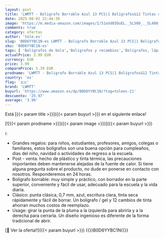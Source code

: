```yaml
---
layout: post
title: 'LWMTT - Boligrafo Borrable Azul 13 PCS|1 Bolígrafos&12 Tintas de Recambio| Bolis Borrables de 0 7 mm y Cartucho de Tinta Azul  Ideal para Oficinas  Familiares o Escuelas'
date: 2025-08-02 22:44:39
image: 'https://m.media-amazon.com/images/I/51oUd85DuEL._SL500_._SL400_.jpg'
comments: true
category: ofertas
author: 'tole.es'
slug: 'B0D6YYBC1N-es LWMTT - Boligrafo Borrable Azul 13 PCS|1 Bolígrafos&12...'
sku: 'B0D6YYBC1N-es'
tags: [ 'Bolígrafos de bola','Bolígrafos y recambios','Bolígrafos, lápices y útiles de escritura','Oficina y papelería','boligrafo','lwmtt','🇪🇸', ]
actualPrice: 3.99 EUR
currency: EUR
price: 3.99
comparePrice: 5.39 EUR
prodname: 'LWMTT - Boligrafo Borrable Azul 13 PCS|1 Bolígrafos&12 Tintas de Recambio| Bolis Borrables de 0 7 mm y Cartucho de Tinta Azul  Ideal para Oficinas  Familiares o Escuelas'
country: 'es'
flag: '🇪🇸'
brand: 'LWMTT'
buyurl: 'https://www.amazon.es/dp/B0D6YYBC1N/?tag=tolees-21'
descuento: '25.97'
average: '3.99'
---
```


Está [{{< param title >}}]({{< param buyurl >}}) en el siguiente enlace!

[![{{< param prodname >}}]({{< param image >}})]({{< param buyurl >}})

ℹ️:

- Grandes regalos: para niños, estudiantes, profesores, amigos, colegas o familiares, estos bolígrafos son una buena opción para cumpleaños, días del niño, navidad o actividades de regreso a la escuela.
- Post - venta: hecho de plástico y tinta térmica, las precauciones importantes deben mantenerse alejadas de la fuente de calor. Si tiene alguna pregunta sobre el producto, no dude en ponerse en contacto con nosotros. Responderemos en 24 horas.
- Bolígrafo borrable: muy simple y práctico, con borrador en la parte superior, conveniente y fácil de usar, adecuado para la escuela y la vida diaria.
- Clásico: punta clásica, 0,7 mm, azul, escritura clara, tinta seca rápidamente y fácil de borrar. Un bolígrafo / gel y 12 cambios de tinta ahorran muchos costos de reemplazo.
- Usage: girar la punta de la pluma a la izquierda para abrirla y a la derecha para cerrarla. Un diseño ingenioso es diferente de la forma tradicional de abrir.

[🛒 Ver la oferta!!]({{< param buyurl >}})
{{<world>}}B0D6YYBC1N{{</world>}}
